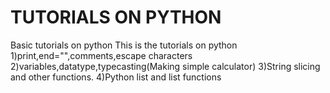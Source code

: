 # TUTORIALS ON PYTHON
Basic tutorials on python
This is the tutorials on python
1)print,end="",comments,escape characters
2)variables,datatype,typecasting(Making simple calculator)
3)String slicing and other functions.
4)Python list and list functions
